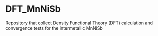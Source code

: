 # DFT_MnNiSb
Repository that collect Density Functional Theory (DFT) calculation and convergence tests for the intermetallic MnNiSb
